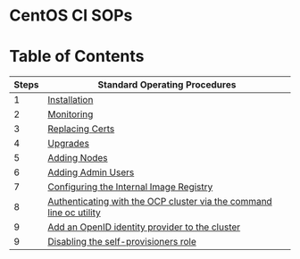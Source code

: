 <h1>CentOS CI SOPs</h1>

# Table of Contents

|Steps|Standard Operating Procedures|
|---|---|
|1|[Installation](installation/README.md)|
|2|[Monitoring](monitoring.md)|
|3|[Replacing Certs](replacing_certs.md)|
|4|[Upgrades](upgrades/README.md)|
|5|[Adding Nodes](adding_nodes.md)|
|6|[Adding Admin Users](adding_admin_users.md)|
|7|[Configuring the Internal Image Registry](configuring_image_registry.md)|
|8|[Authenticating with the OCP cluster via the command line oc utility](authenticating_via_cli.md)|
|9|[Add an OpenID identity provider to the cluster](adding_oidc_authentication.md)|
|9|[Disabling the self-provisioners role](disabling_self_provisioner_role.md)|
